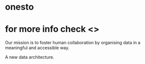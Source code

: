 # onesto
# for more info check <>
 

Our mission is to foster human collaboration by organising data in a meaningful and accessible way.

A new data architecture.
